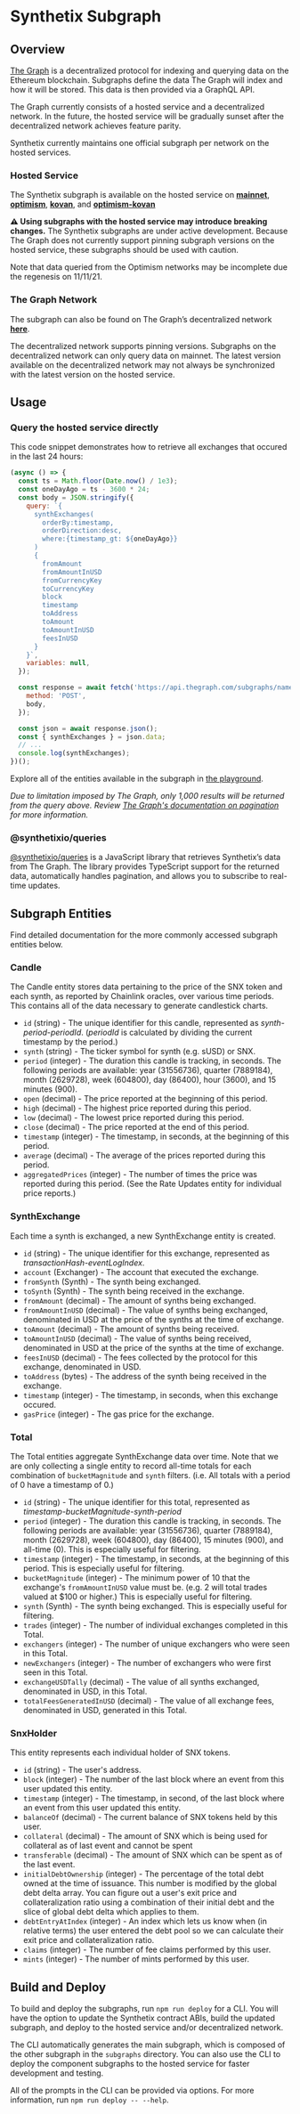 # Synthetix Subgraph

## Overview

[The Graph](https://thegraph.com/) is a decentralized protocol for indexing and querying data on the Ethereum blockchain. Subgraphs define the data The Graph will index and how it will be stored. This data is then provided via a GraphQL API.

The Graph currently consists of a hosted service and a decentralized network. In the future, the hosted service will be gradually sunset after the decentralized network achieves feature parity.

Synthetix currently maintains one official subgraph per network on the hosted services.

### Hosted Service

The Synthetix subgraph is available on the hosted service on **[mainnet](https://thegraph.com/hosted-service/subgraph/synthetixio-team/mainnet-main)**, **[optimism](https://thegraph.com/hosted-service/subgraph/synthetixio-team/optimism-main)**, **[kovan](https://thegraph.com/hosted-service/subgraph/synthetixio-team/kovan-main)**, and **[optimism-kovan](https://thegraph.com/hosted-service/subgraph/synthetixio-team/optimism-kovan-main)**

**⚠️ Using subgraphs with the hosted service may introduce breaking changes.** The Synthetix subgraphs are under active development. Because The Graph does not currently support pinning subgraph versions on the hosted service, these subgraphs should be used with caution.

Note that data queried from the Optimism networks may be incomplete due the regenesis on 11/11/21.

### The Graph Network

The subgraph can also be found on The Graph’s decentralized network **[here](https://thegraph.com/explorer/subgraph?id=0xde910777c787903f78c89e7a0bf7f4c435cbb1fe-0&view=Overview)**.

The decentralized network supports pinning versions. Subgraphs on the decentralized network can only query data on mainnet. The latest version available on the decentralized network may not always be synchronized with the latest version on the hosted service.

## Usage

### Query the hosted service directly

This code snippet demonstrates how to retrieve all exchanges that occured in the last 24 hours:

```javascript
(async () => {
  const ts = Math.floor(Date.now() / 1e3);
  const oneDayAgo = ts - 3600 * 24;
  const body = JSON.stringify({
    query: `{
      synthExchanges(
        orderBy:timestamp,
        orderDirection:desc,
        where:{timestamp_gt: ${oneDayAgo}}
      )
      {
        fromAmount
        fromAmountInUSD
        fromCurrencyKey
        toCurrencyKey
        block
        timestamp
        toAddress
        toAmount
        toAmountInUSD
        feesInUSD
      }
    }`,
    variables: null,
  });

  const response = await fetch('https://api.thegraph.com/subgraphs/name/synthetixio-team/mainnet-main', {
    method: 'POST',
    body,
  });

  const json = await response.json();
  const { synthExchanges } = json.data;
  // ...
  console.log(synthExchanges);
})();
```

Explore all of the entities available in the subgraph in [the playground](https://thegraph.com/hosted-service/subgraph/synthetixio-team/mainnet-main?selected=playground).

_Due to limitation imposed by The Graph, only 1,000 results will be returned from the query above. Review [The Graph's documentation on pagination](https://thegraph.com/docs/graphql-api#pagination) for more information._

### @synthetixio/queries

[@synthetixio/queries](https://github.com/Synthetixio/js-monorepo/tree/master/packages/queries) is a JavaScript library that retrieves Synthetix’s data from The Graph. The library provides TypeScript support for the returned data, automatically handles pagination, and allows you to subscribe to real-time updates.

## Subgraph Entities

Find detailed documentation for the more commonly accessed subgraph entities below.

### Candle

The Candle entity stores data pertaining to the price of the SNX token and each synth, as reported by Chainlink oracles, over various time periods. This contains all of the data necessary to generate candlestick charts.

- `id` (string) - The unique identifier for this candle, represented as _synth_-_period_-_periodId_. (_periodId_ is calculated by dividing the current timestamp by the period.)
- `synth` (string) - The ticker symbol for synth (e.g. sUSD) or SNX.
- `period` (integer) - The duration this candle is tracking, in seconds. The following periods are available: year (31556736), quarter (7889184), month (2629728), week (604800), day (86400), hour (3600), and 15 minutes (900).
- `open` (decimal) - The price reported at the beginning of this period.
- `high` (decimal) - The highest price reported during this period.
- `low` (decimal) - The lowest price reported during this period.
- `close` (decimal) - The price reported at the end of this period.
- `timestamp` (integer) - The timestamp, in seconds, at the beginning of this period.
- `average` (decimal) - The average of the prices reported during this period.
- `aggregatedPrices` (integer) - The number of times the price was reported during this period. (See the Rate Updates entity for individual price reports.)

### SynthExchange

Each time a synth is exchanged, a new SynthExchange entity is created.

- `id` (string) - The unique identifier for this exchange, represented as _transactionHash_-_eventLogIndex_.
- `account` (Exchanger) - The account that executed the exchange.
- `fromSynth` (Synth) - The synth being exchanged.
- `toSynth` (Synth) - The synth being received in the exchange.
- `fromAmount` (decimal) - The amount of synths being exchanged.
- `fromAmountInUSD` (decimal) - The value of synths being exchanged, denominated in USD at the price of the synths at the time of exchange.
- `toAmount` (decimal) - The amount of synths being received.
- `toAmountInUSD` (decimal) - The value of synths being received, denominated in USD at the price of the synths at the time of exchange.
- `feesInUSD` (decimal) - The fees collected by the protocol for this exchange, denominated in USD.
- `toAddress` (bytes) - The address of the synth being received in the exchange.
- `timestamp` (integer) - The timestamp, in seconds, when this exchange occured.
- `gasPrice` (integer) - The gas price for the exchange.

### Total

The Total entities aggregate SynthExchange data over time. Note that we are only collecting a single entity to record all-time totals for each combination of `bucketMagnitude` and `synth` filters. (i.e. All totals with a period of 0 have a timestamp of 0.)

- `id` (string) - The unique identifier for this total, represented as _timestamp_-_bucketMagnitude_-_synth_-_period_
- `period` (integer) - The duration this candle is tracking, in seconds. The following periods are available: year (31556736), quarter (7889184), month (2629728), week (604800), day (86400), 15 minutes (900), and all-time (0). This is especially useful for filtering.
- `timestamp` (integer) - The timestamp, in seconds, at the beginning of this period. This is especially useful for filtering.
- `bucketMagnitude` (integer) - The minimum power of 10 that the exchange's `fromAmountInUSD` value must be. (e.g. 2 will total trades valued at $100 or higher.) This is especially useful for filtering.
- `synth` (Synth) - The synth being exchanged. This is especially useful for filtering.
- `trades` (integer) - The number of individual exchanges completed in this Total.
- `exchangers` (integer) - The number of unique exchangers who were seen in this Total.
- `newExchangers` (integer) - The number of exchangers who were first seen in this Total.
- `exchangeUSDTally` (decimal) - The value of all synths exchanged, denominated in USD, in this Total.
- `totalFeesGeneratedInUSD` (decimal) - The value of all exchange fees, denominated in USD, generated in this Total.

### SnxHolder

This entity represents each individual holder of SNX tokens.

- `id` (string) - The user's address.
- `block` (integer) - The number of the last block where an event from this user updated this entity.
- `timestamp` (integer) - The timestamp, in second, of the last block where an event from this user updated this entity.
- `balanceOf` (decimal) - The current balance of SNX tokens held by this user.
- `collateral` (decimal) - The amount of SNX which is being used for collateral as of last event and cannot be spent
- `transferable` (decimal) - The amount of SNX which can be spent as of the last event.
- `initialDebtOwnership` (integer) - The percentage of the total debt owned at the time of issuance. This number is modified by the global debt delta array. You can figure out a user's exit price and collateralization ratio using a combination of their initial debt and the slice of global debt delta which applies to them.
- `debtEntryAtIndex` (integer) - An index which lets us know when (in relative terms) the user entered the debt pool so we can calculate their exit price and collateralization ratio.
- `claims` (integer) - The number of fee claims performed by this user.
- `mints` (integer) - The number of mints performed by this user.

## Build and Deploy

To build and deploy the subgraphs, run `npm run deploy` for a CLI. You will have the option to update the Synthetix contract ABIs, build the updated subgraph, and deploy to the hosted service and/or decentralized network.

The CLI automatically generates the main subgraph, which is composed of the other subgraph in the `subgraphs` directory. You can also use the CLI to deploy the component subgraphs to the hosted service for faster development and testing.

All of the prompts in the CLI can be provided via options. For more information, run `npm run deploy -- --help`.
